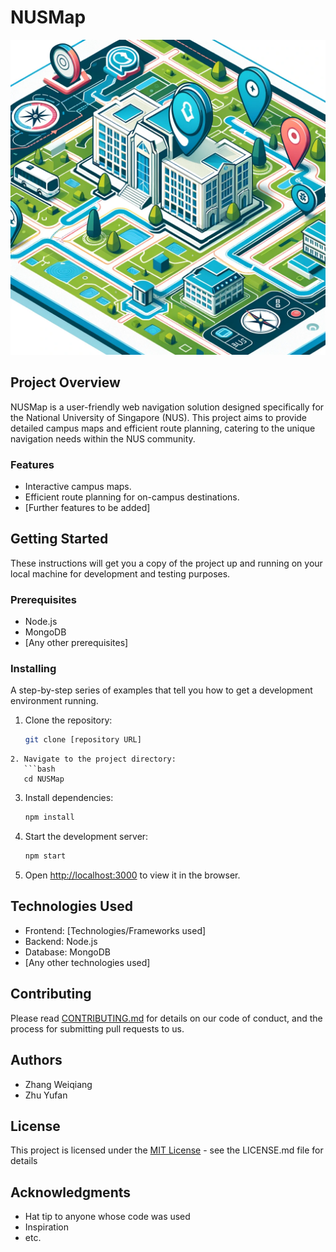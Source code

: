 # NUSMap

![concept](res/images/concept.png)

## Project Overview

NUSMap is a user-friendly web navigation solution designed specifically for the National University of Singapore (NUS). This project aims to provide detailed campus maps and efficient route planning, catering to the unique navigation needs within the NUS community.

### Features
- Interactive campus maps.
- Efficient route planning for on-campus destinations.
- [Further features to be added]

## Getting Started
These instructions will get you a copy of the project up and running on your local machine for development and testing purposes.

### Prerequisites
- Node.js
- MongoDB
- [Any other prerequisites]

### Installing
A step-by-step series of examples that tell you how to get a development environment running.

1. Clone the repository:
   ```bash
   git clone [repository URL]
```
2. Navigate to the project directory:
   ```bash
   cd NUSMap
```
3. Install dependencies:
   ```bash
   npm install
   ```
4. Start the development server:
   ```bash
   npm start
   ```
5. Open [http://localhost:3000](http://localhost:3000) to view it in the browser.

## Technologies Used
- Frontend: [Technologies/Frameworks used]
- Backend: Node.js
- Database: MongoDB
- [Any other technologies used]

## Contributing
Please read [CONTRIBUTING.md](CONTRIBUTING.md) for details on our code of conduct, and the process for submitting pull requests to us.

## Authors
- Zhang Weiqiang
- Zhu Yufan

## License
This project is licensed under the [MIT License](LICENSE.md) - see the LICENSE.md file for details

## Acknowledgments
- Hat tip to anyone whose code was used
- Inspiration
- etc.
